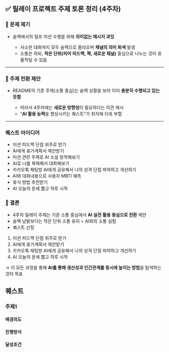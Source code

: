 ## ✅ 릴레이 프로젝트 주제 토론 정리 (4주차)

### 📌 문제 제기

* 슬랙에서의 릴프 미션 수행을 위해 **의미없는 메시지 과잉**

  * 사소한 대화까지 모두 슬랙으로 올라오며 **채널의 의미 퇴색** 발생
  * 소통은 하되, **작은 단위(피어 피드백, 짝, 새로운 채널)** 중심으로 나누는 것이 효율적일 수 있음

---

### 📌 주제 전환 제안

* README의 기존 주제(소통 중심)는 슬랙 상황을 보아 이미 **충분히 수행되고 있는 듯함**

  * 따라서 4주차에는 **새로운 방향성**이 필요하다는 의견 제시
  * “**AI 활용 능력**을 향상시키는 퀘스트”가 취지에 더욱 부합

---

### 퀘스트 아이디어
- 미션 피드백 단점 위주로 받기
- AI에게 휴가계획서 제안받기
- 미션 관련 주제로 AI 소설 창작해보기
- AI로 나를 복제해서 대화해보기
- 카카오톡 채팅방 AI에게 공유해서 나의 성격 단점 파악하고 개선하기
- AI와 대화내용으로 사용자 MBTI 예측
- 휴식 방법 추천받기
- AI 오늘의 운세 뽑고 하루 시작 
  

### 🔁 결론

* 4주차 릴레이 주제는 기존 소통 중심에서 **AI 실전 활용 중심으로 전환** 제안
* 슬랙 남발보다는 작은 단위 소통 유지 + AI와의 소통 실험
* 퀘스트 선정

 1. 미션 피드백 단점 위주로 받기
 2. AI에게 휴가계획서 제안받기
 3. 카카오톡 채팅방 AI에게 공유해서 나의 성격 단점 파악하고 개선하기
 4. AI 오늘의 운세 뽑고 하루 시작 

→ 이 모든 과정을 통해 **AI를 통해 생산성과 인간관계를 동시에 높이는 방법**을 탐색하는 것이 목표

## 퀘스트 

### 주제1 
#### 배경의도
#### 진행방식
#### 달성조건





